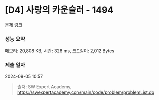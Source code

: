 # [D4] 사랑의 카운슬러 - 1494 

[문제 링크](https://swexpertacademy.com/main/code/problem/problemDetail.do?contestProbId=AV2b_WPaAEIBBASw) 

### 성능 요약

메모리: 20,808 KB, 시간: 328 ms, 코드길이: 2,012 Bytes

### 제출 일자

2024-09-05 10:57



> 출처: SW Expert Academy, https://swexpertacademy.com/main/code/problem/problemList.do